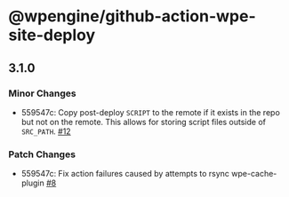 # @wpengine/github-action-wpe-site-deploy

## 3.1.0

### Minor Changes

- 559547c: Copy post-deploy `SCRIPT` to the remote if it exists in the repo but not on the remote. This allows for storing script files outside of `SRC_PATH`. [#12](https://github.com/wpengine/github-action-wpe-site-deploy/pull/12)

### Patch Changes

- 559547c: Fix action failures caused by attempts to rsync wpe-cache-plugin [#8](https://github.com/wpengine/github-action-wpe-site-deploy/pull/8)
